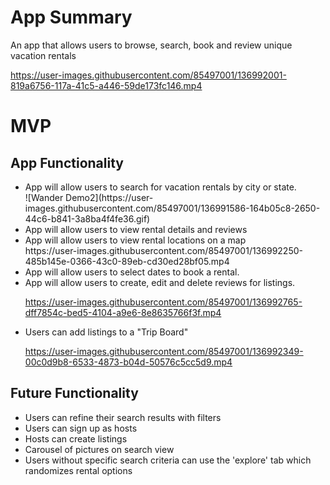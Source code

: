 
<strong><h1>App Summary</h1></strong>
An app that allows users to browse, search, book and review unique vacation rentals


https://user-images.githubusercontent.com/85497001/136992001-819a6756-117a-41c5-a446-59de173fc146.mp4


<strong><h1>MVP</h1></strong>

<h2>App Functionality</h2>
<ul>
<li>App will allow users to search for vacation rentals by city or state.</li>
![Wander Demo2](https://user-images.githubusercontent.com/85497001/136991586-164b05c8-2650-44c6-b841-3a8ba4f4fe36.gif)
  



<li>App will allow users to view rental details and reviews</li>
<li>App will allow users to view rental locations on a map</li>
https://user-images.githubusercontent.com/85497001/136992250-485b145e-0366-43c0-89eb-cd30ed28bf05.mp4
  
<li>App will allow users to select dates to book a rental.</li>
<li>App will allow users to create, edit and delete reviews for listings.</li>

https://user-images.githubusercontent.com/85497001/136992765-dff7854c-bed5-4104-a9e6-8e8635766f3f.mp4


<li>Users can add listings to a "Trip Board"</li>
  

https://user-images.githubusercontent.com/85497001/136992349-00c0d9b8-6533-4873-b04d-50576c5cc5d9.mp4


</ul>


<h2>Future Functionality</h2>
<ul>


<li>Users can refine their search results with filters</li>
<li>Users can sign up as hosts</li>
<li>Hosts can create listings</li>
<li>Carousel of pictures on search view</li>
<li>Users without specific search criteria can use the 'explore' tab which randomizes rental options</li>
</ul>
